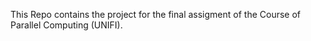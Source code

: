 This Repo contains the project for the final assigment of the Course of Parallel Computing (UNIFI).
